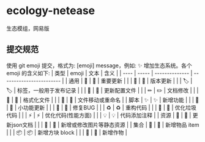 # ecology-netease
生态模组，网易版

## 提交规范

使用 git emoji 提交，格式为: [emoji] message，例如: ✨ 增加生态系统。各个 emoji 的含义如下:
| 类型 | emoji | 文本           | 含义                     |
| ---- | ----- | -------------- | ------------------------ |
| 通用 | 🎉     | :tada:         | 重要更新                 |
|      | 🔖     | :bookmark:     | 版本更新                 |
|      | 🏷     | :label:        | 标签，一般用于发布记录   |
|      | 🔧     | :wrench:       | 更新配置文件             |
|      | ✏     | :pencil2:      | 文档修改                 |
|      | 🎨     | :art:          | 格式化文件               |
|      | 🚚     | :truck:        | 文件移动或重命名         |
| 脚本 | ✨     | :sparkles:     | 新增功能                 |
|      | 🚧     | :construction: | 小功能更新               |
|      | 🐛     | :bug:          | 修复BUG                  |
|      | ♻     | :recycle:      | 重构代码                 |
|      | 💩     | :poop:         | 优化垃圾代码             |
|      | ⚡     | :zap:          | 优化代码(性能方面)       |
|      | 💡     | :bulb:         | 代码添加注释             |
| 资源 | 📑     | :pencil:       | 更新json文档             |
|      | 🍱     | :bento:        | 新增或修改图片等静态资源 |
| 集合 | 📜     | :scroll:       | 新增物品 item            |
|      | 📦     | :package:      | 新增方块 block           |
|      | 🌱     | :seedling:     | 新增作物                 |